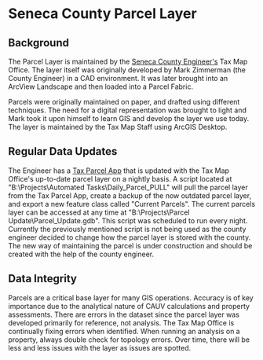 # Seneca County Parcel Layer

## Background
The Parcel Layer is maintained by the [Seneca County Engineer's](https://sencoeng.com/) Tax Map Office.
The layer itself was originally developed by Mark Zimmerman (the County
Engineer) in a CAD environment. It was later brought into an ArcView Landscape
and then loaded into a Parcel Fabric.

Parcels were originally maintained on paper, and drafted using different
techniques. The need for a digital representation was brought to
light and Mark took it upon himself to learn GIS and develop the layer we use
today. The layer is maintained by the Tax Map Staff using ArcGIS Desktop.


## Regular Data Updates
The Engineer has a [Tax Parcel App](http://sencoeng-oh.maps.arcgis.com/apps/webappviewer/index.html?id=5bef53ea29e147c9a1f250994fd75f2d)
that is updated with the Tax Map Office's up-to-date parcel layer on a nightly
basis. A script located at "B:\\Projects\\Automated Tasks\\Daily_Parcel_PULL" will
pull the parcel layer from the Tax Parcel App, create a backup of the now
outdated parcel layer, and export a new feature class called "Current Parcels".
The current parcels layer can be accessed at any time at "B:\\Projects\\Parcel
Update\\Parcel_Update.gdb". This script was scheduled to run every night. Currently
the previously mentioned script is not being used as the county engineer decided
to change how the parcel layer is stored with the county. The new way of maintaining
the parcel is under construction and should be created with the help of the county
engineer.

## Data Integrity
Parcels are a critical base layer for many GIS operations. Accuracy is of key
importance due to the analytical nature of CAUV calculations and property
assessments. There are errors in the dataset since the parcel layer was
developed primarily for reference, not analysis. The Tax Map Office is
continually fixing errors when identified. When running an analysis on a
property, always double check for topology errors. Over time, there will be less
and less issues with the layer as issues are spotted.
